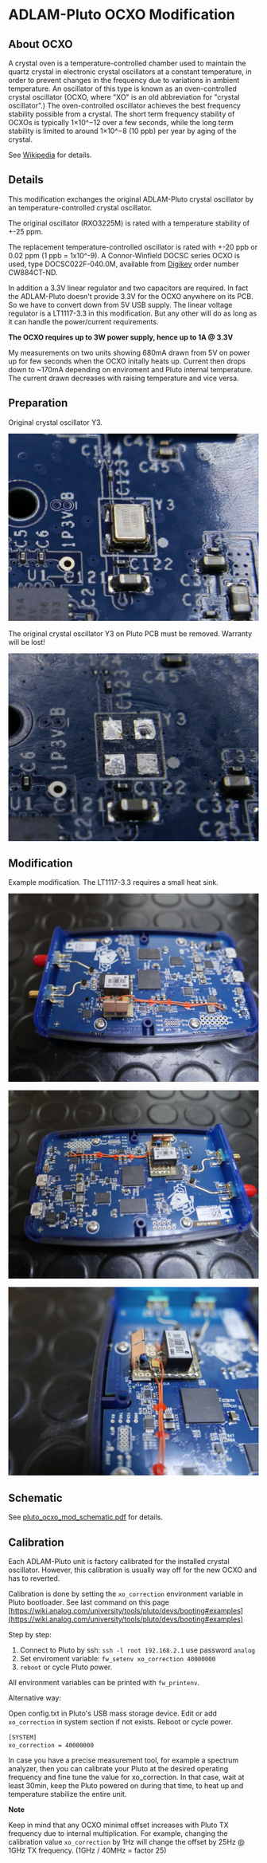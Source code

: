 # ADLAM-Pluto OCXO Modification

## About OCXO

A crystal oven is a temperature-controlled chamber used to maintain the quartz crystal in electronic crystal oscillators at a constant temperature,
in order to prevent changes in the frequency due to variations in ambient temperature.
An oscillator of this type is known as an oven-controlled crystal oscillator (OCXO, where "XO" is an old abbreviation for "crystal oscillator".)
The oven-controlled oscillator achieves the best frequency stability possible from a crystal. The short term frequency stability of OCXOs is typically
1×10^−12 over a few seconds, while the long term stability is limited to around 1×10^−8 (10 ppb) per year by aging of the crystal.

See [Wikipedia](https://en.wikipedia.org/wiki/Crystal_oven) for details.

## Details

This modification exchanges the original ADLAM-Pluto crystal oscillator by an temperature-controlled crystal oscillator.

The original oscillator (RXO3225M) is rated with a temperature stability of +-25 ppm.

The replacement temperature-controlled oscillator is rated with +-20 ppb or 0.02 ppm (1 ppb = 1x10^-9).
A Connor-Winfield DOCSC series OCXO is used, type DOCSC022F-040.0M, available from
[Digikey](https://www.digikey.de/product-detail/de/connor-winfield/DOCSC022F-040-0M/CW884CT-ND/5399028) order number CW884CT-ND.

In addition a 3.3V linear regulator and two capacitors are required. In fact the ADLAM-Pluto doesn't provide 3.3V for the OCXO anywhere on its PCB.
So we have to convert down from 5V USB supply. The linear voltage regulator is a LT1117-3.3 in this modification. But any other will do as long as
it can handle the power/current requirements.

__The OCXO requires up to 3W power supply, hence up to 1A @ 3.3V__

My measurements on two units showing 680mA drawn from 5V on power up for few seconds when the OCXO initally heats up. Current then drops down to
~170mA depending on enviroment and Pluto internal temperature. The current drawn decreases with raising temperature and vice versa.

## Preparation

Original crystal oscillator Y3.

![Y3 soldered](Y3_soldered.jpg)

The original crystal oscillator Y3 on Pluto PCB must be removed. Warranty will be lost!

![Y3 removed](Y3_removed.jpg)

## Modification

Example modification. The LT1117-3.3 requires a small heat sink.

![Image 1](L1000089.JPG)

![Image 2](L1000090.JPG)

![Image 3](L1000092.JPG)

## Schematic

See [pluto_ocxo_mod_schematic.pdf](pluto_ocxo_mod_schematic.pdf) for details.

## Calibration

Each ADLAM-Pluto unit is factory calibrated for the installed crystal oscillator. However, this calibration is usually way off for the new OCXO and
has to reverted.

Calibration is done by setting the `xo_correction` environment variable in Pluto bootloader. See last command on this page
[https://wiki.analog.com/university/tools/pluto/devs/booting#examples](https://wiki.analog.com/university/tools/pluto/devs/booting#examples)

Step by step:

1. Connect to Pluto by ssh: `ssh -l root 192.168.2.1` use password `analog`
2. Set enviroment variable: `fw_setenv xo_correction 40000000`
3. `reboot` or cycle Pluto power. 

All environment variables can be printed with `fw_printenv`.

Alternative way:

Open config.txt in Pluto's USB mass storage device. Edit or add `xo_correction` in system section if not exists. Reboot or cycle power.

```
[SYSTEM]
xo_correction = 40000000
```

In case you have a precise measurement tool, for example a spectrum analyzer, then you can calibrate your Pluto at the desired operating
frequency and fine tune the value for xo_correction. In that case, wait at least 30min, keep the Pluto powered on during that time, to heat up
and temperature stabilize the entire unit.

__Note__

Keep in mind that any OCXO minimal offset increases with Pluto TX frequency due to internal multiplication.
For example, changing the calibration value `xo_correction` by 1Hz will change the offset by 25Hz @ 1GHz TX frequency. (1GHz / 40MHz = factor 25)
